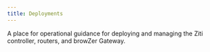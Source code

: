 ```yaml
---
title: Deployments
---
```


A place for operational guidance for deploying and managing the Ziti controller, routers, and browZer Gateway.
